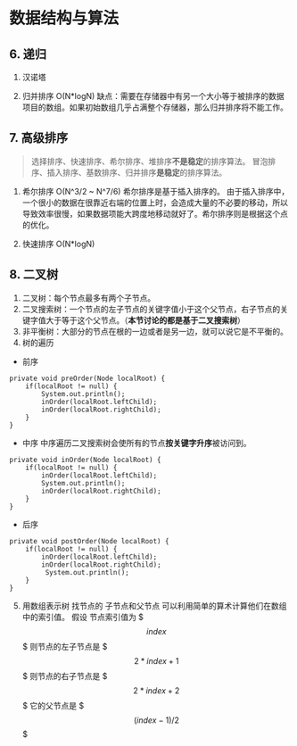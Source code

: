 # 数据结构与算法



## 6. 递归
1. 汉诺塔

2. 归并排序  O(N*logN)
缺点：需要在存储器中有另一个大小等于被排序的数据项目的数组。如果初始数组几乎占满整个存储器，那么归并排序将不能工作。

## 7. 高级排序
> 选择排序、快速排序、希尔排序、堆排序**不是稳定**的排序算法。
> 冒泡排序、插入排序、基数排序、归并排序**是稳定**的排序算法。

1. 希尔排序 O(N^3/2 ~ N^7/6)
希尔排序是基于插入排序的。 由于插入排序中，一个很小的数据在很靠近右端的位置上时，会造成大量的不必要的移动，所以导致效率很慢，如果数据项能大跨度地移动就好了。希尔排序则是根据这个点的优化。

2. 快速排序  O(N*logN)


## 8. 二叉树
1. 二叉树：每个节点最多有两个子节点。
2. 二叉搜索树：一个节点的左子节点的关键字值小于这个父节点，右子节点的关键字值大于等于这个父节点。（**本节讨论的都是基于二叉搜索树**）
3. 非平衡树：大部分的节点在根的一边或者是另一边，就可以说它是不平衡的。
4. 树的遍历
 - 前序
```
private void preOrder(Node localRoot) {
	if(localRoot != null) {
    	System.out.println();
    	inOrder(localRoot.leftChild);
        inOrder(localRoot.rightChild);
    }
}
```
 - 中序
中序遍历二叉搜索树会使所有的节点**按关键字升序**被访问到。
```
private void inOrder(Node localRoot) {
	if(localRoot != null) {
    	inOrder(localRoot.leftChild);
        System.out.println();
        inOrder(localRoot.rightChild);
    }
}
```

 - 后序
```
private void postOrder(Node localRoot) {
	if(localRoot != null) {
    	inOrder(localRoot.leftChild);
        inOrder(localRoot.rightChild);
         System.out.println();
    }
}
```

5. 用数组表示树
找节点的 子节点和父节点 可以利用简单的算术计算他们在数组中的索引值。
假设 节点索引值为 $$$index$$$
则节点的左子节点是 $$$2*index + 1$$$
则节点的右子节点是 $$$2*index + 2$$$
它的父节点是     $$$(index - 1) / 2$$$




